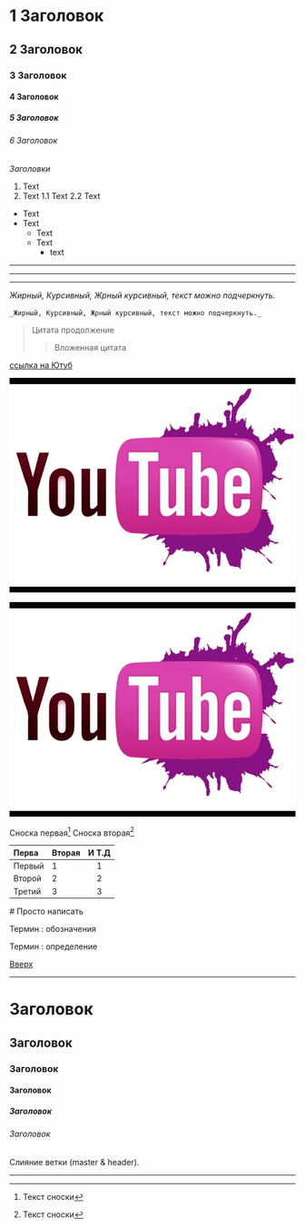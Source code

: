 <a id ="anchor"></a>

# 1 Заголовок
## 2 Заголовок
### 3 Заголовок
#### 4 Заголовок
##### 5 Заголовок
###### 6 Заголовок

_Заголовки_

1. Text
2. Text
 1.1 Text
 2.2 Text

  
* Text
* Text
  * Text
  * Text
    * text


---
___
***
_Жирный, Курсивный, Жрный курсивный, текст можно подчеркнуть._

    _Жирный, Курсивный, Жрный курсивный, текст можно подчеркнуть._


>Цитата
продолжение
>> Вложенная цитата

[ссылка на Ютуб](https://www.youtube.com/watch?v=h8S64gObkdc)

![jpg](YouTobe.jpg)

[![jpg](YouTobe.jpg)](https://www.youtube.com/watch?v=h8S64gObkdc)

Сноска первая[^1]
Сноска вторая[^2]
[^1]: Текст сноски
[^2]: Текст сноски

 Перва | Вторая | И Т.Д
 :-----|:-------|:-------:
 Первый| 1 | 1
 Второй| 2 | 2
 Третий| 3 | 3

 \# Просто написать

Термин
: обозначения

Термин
: определение

[Вверх](#anchor)

---
# Заголовок

## Заголовок

### Заголовок

#### Заголовок

##### Заголовок

###### Заголовок

Слияние ветки (master & header).

---